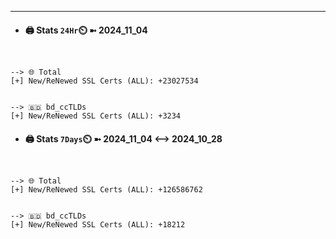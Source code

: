 

---
- #### 🖨️ **Stats** `24Hr`⏲️ ➼ 2024_11_04
```console


--> 🌐 Total
[+] New/ReNewed SSL Certs (ALL): +23027534


--> 🇧🇩 bd_ccTLDs
[+] New/ReNewed SSL Certs (ALL): +3234

```

- #### 🖨️ **Stats** `7Days`⏲️ ➼ 2024_11_04 <--> 2024_10_28
```console


--> 🌐 Total
[+] New/ReNewed SSL Certs (ALL): +126586762


--> 🇧🇩 bd_ccTLDs
[+] New/ReNewed SSL Certs (ALL): +18212

```


